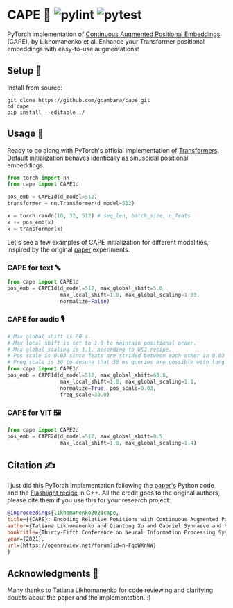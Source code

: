 # CAPE 🌴 ![pylint](https://img.shields.io/github/workflow/status/gcambara/cape/Pylint?label=pylint) ![pytest](https://img.shields.io/github/workflow/status/gcambara/cape/Pytest?label=pytest)
PyTorch implementation of [Continuous Augmented Positional Embeddings](https://arxiv.org/abs/2106.03143) (CAPE), by Likhomanenko et al. Enhance your Transformer positional embeddings with easy-to-use augmentations! 

## Setup 🔧
Install from source:
```
git clone https://github.com/gcambara/cape.git
cd cape
pip install --editable ./
```

## Usage 📖
Ready to go along with PyTorch's official implementation of [Transformers](https://pytorch.org/docs/stable/generated/torch.nn.Transformer.html). Default initialization behaves identically as sinusoidal positional embeddings.

```python
from torch import nn
from cape import CAPE1d

pos_emb = CAPE1d(d_model=512)
transformer = nn.Transformer(d_model=512)

x = torch.randn(10, 32, 512) # seq_len, batch_size, n_feats
x += pos_emb(x)
x = transformer(x)
```

Let's see a few examples of CAPE initialization for different modalities, inspired by the original [paper](https://arxiv.org/abs/2106.03143) experiments.

### CAPE for text 🔤
```python
from cape import CAPE1d
pos_emb = CAPE1d(d_model=512, max_global_shift=5.0, 
                 max_local_shift=1.0, max_global_scaling=1.03, 
                 normalize=False)
```

### CAPE for audio 🎙️
```python
# Max global shift is 60 s.
# Max local shift is set to 1.0 to maintain positional order.
# Max global scaling is 1.1, according to WSJ recipe.
# Pos scale is 0.03 since feats are strided between each other in 0.03 s.
# Freq scale is 30 to ensure that 30 ms queries are possible with long audios
from cape import CAPE1d
pos_emb = CAPE1d(d_model=512, max_global_shift=60.0, 
                 max_local_shift=1.0, max_global_scaling=1.1, 
                 normalize=True, pos_scale=0.03,
                 freq_scale=30.0)
```

### CAPE for ViT 🖼️
```python
from cape import CAPE2d
pos_emb = CAPE2d(d_model=512, max_global_shift=0.5, 
                 max_local_shift=1.0, max_global_scaling=1.4)
```

## Citation ✍️
I just did this PyTorch implementation following the [paper's](https://arxiv.org/abs/2106.03143) Python code and the [Flashlight recipe](https://github.com/flashlight/flashlight/blob/cape/cape/plugin/ctc_str3_tl_main_sinpos_trick_dp01_gl60s_nopad.cpp) in C++. All the credit goes to the original authors, please cite them if you use this for your research project:
``` bibtex
@inproceedings{likhomanenko2021cape,
title={{CAPE}: Encoding Relative Positions with Continuous Augmented Positional Embeddings},
author={Tatiana Likhomanenko and Qiantong Xu and Gabriel Synnaeve and Ronan Collobert and Alex Rogozhnikov},
booktitle={Thirty-Fifth Conference on Neural Information Processing Systems},
year={2021},
url={https://openreview.net/forum?id=n-FqqWXnWW}
}
```

## Acknowledgments 🙏
Many thanks to Tatiana Likhomanenko for code reviewing and clarifying doubts about the paper and the implementation. :)